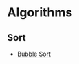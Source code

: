 # Algorithms

## Sort
+ [Bubble Sort](https://github.com/sammiee5311/Algorithms/blob/master/Definition/Sort/Bubble_Sort.md)
